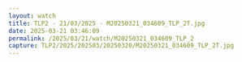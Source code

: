 ```yaml
---
layout: watch
title: TLP2 - 21/03/2025 - M20250321_034609_TLP_2T.jpg
date: 2025-03-21 03:46:09
permalink: /2025/03/21/watch/M20250321_034609_TLP_2
capture: TLP2/2025/202503/20250320/M20250321_034609_TLP_2T.jpg
---
```

